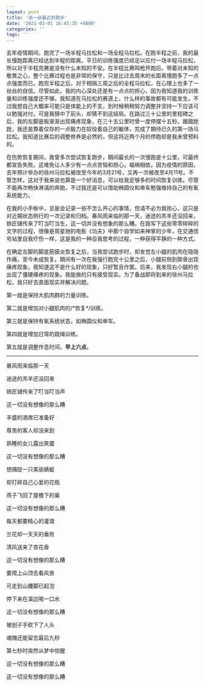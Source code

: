 ```yaml
---
layout: post
title: '谈一谈最近的跑步'
date: '2021-03-01 16:45:35 +0800'
categories: ''
tags: ''
---
```


去年疫情期间，跑完了一场半程马拉松和一场全程马拉松。在跑半程之前，我的最长慢跑距离已经达到半程的距离，平日的训练强度已经足以应付一场半程马拉松，所以对于半程完赛是没有什么未知的不安。在半程比赛鸣枪开跑后，带着对未知的敬畏之心，整个比赛过程也是非常的保守，只是比过去周末的长距离慢跑多了一点点强度而已。跑完半程之后，对于相隔三周之后的全程马拉松，在心理上也多了一丝丝的自信。尽管如此，我的内心深处还是有一点点的担心，因为我知道我的训练量和训练强度还不够。我知道在马拉松的赛道上，什么样的事故都有可能发生，不过我想自己大概率可能只是体能上的不支，到时候稍稍努力调整并坚持一下应该可以勉强对付。可是我猜中了前头，却猜不到这结局。在路过三十公里的里程碑之后，我的左脚底板渐渐出现痛疼现象，在三十五公里时曾一度停摆十五秒。踉踉跄跄，我还是靠着仅存的一点毅力在奴役着自己的躯体，完成了期待已久的第一场马拉松。我知道比赛后的调整修养是必然的，但这将近两个月的停跑却是我未曾预料的。

在伤势恢复期间，我曾多次尝试恢复跑步，期间最长的一次慢跑是十公里，可最终都宣告失败。这难免让人多少有一点点苦恼和担心。福祸相依，因为疫情的原因，去年预计举办的徐州马拉松被改至今年的3月21号，又再一次被改至4月11号。不管怎样，这对于我来说也算是一个好消息，可以给我足够多的时间恢复训练。尽管不能再次畅快淋漓的奔跑，不过我还是可以借助椭圆仪和单车勉强维持自己的有氧系统能力。

在我的小手帐中，总是会记录一些不怎么开心的事情，但请不必为我担心，这只是对近期状态例行的一次记录和归档。暴风雨来临的那一天，迷途的羔羊还没回来，铁匠铺传来了叮当叮当生，这一切并没有想象的那么糟。在我写下这些零零碎碎的文字的过程，很像是周星驰的电影《功夫》中那个自学如来神掌的少年，在交通信号站里自我疗伤一样，这是我的一种自我思考的过程，一种获得平静的一种方式。

在确定左脚的脚底筋膜炎恢复之后，当我尝试跑步时，却发觉左小腿的肌肉在隐隐作痛，至今未成恢复。期间有一次在我强行跑完十公里之后，小腿前侧到髌骨出现痛疼现象。我知道这不是什么好的现象，只好暂且作罢。后来，我发现右小腿的也出现了僵硬痛疼的现象。我能做的只有接受现实。为了备战即将到来的徐州马拉松，我只好去直面现实并解决问题。

第一就是保持大肌肉群的力量训练。

第二就是增加对小腿肌肉的/\*恢复\*/训练。

第三就是保持有氧系统状态，如椭圆仪和单车。

第四就是增加日常的跳绳训练。

第五就是调整作息时间，**早上六点**。

- - -

暴风雨来临那一天

迷途的羔羊还没回来

铁匠铺传来了叮当叮当声

这一切没有想像的那么糟

丰盛的酒席已准备好

尊贵的客人却没来到

熟睡的女儿露出笑靥

这一切没有想像的那么糟

想捕捉一只美丽蜻蜓

却打碎自己心爱的花瓶

燕子飞回了屋檐下的巢

这一切没有想像的那么糟

每天都要精心的灌溉

兰花却一天天的垂败

清风送来了杏花香

这一切没有想像的那么糟

要爬上山顶去看风景

可走到山腰脚已起泡

停下来在溪边喝一口水

这一切没有想像的那么糟

被刽子手砍下了人头

魂魄还能留恋最后九秒

第七秒时突然从梦中惊醒

这一切没有想像的那么糟

这一切没有想像的那么糟
